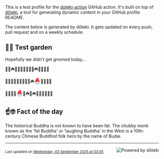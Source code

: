 This is a test profile for the [doteki-action](https://github.com/welpo/doteki-action) GitHub action. It's built on top of [dōteki](https://doteki.org), a tool for generating dynamic content in your GitHub profile README.

The content below is generated by dōteki. It gets updated on every push, pull request and on a weekly schedule.

## 👨‍🌾 Test garden

Hopefully we didn't get gnomed today…

<!-- garden start -->
🐸🐇☘️🌸🌹🦋🐛🌿🐝🦋☘️🌳🍄🦋🐝
<!-- garden end --><!-- garden start -->
🌿🌻🐛🌱🌿🐸🌲🐇🌼☘️<sub><img src="https://raw.githubusercontent.com/welpo/doteki-action/main/assets/gnomed.png" width="21" alt="Consider yourself gnomed"></sub>🌳🐝🌹🍀
<!-- garden end --><!-- garden start -->
🐝🌹🌿🌸<sub><img src="https://raw.githubusercontent.com/welpo/doteki-action/main/assets/gnomed.png" width="21" alt="Consider yourself gnomed"></sub>🌲☘️🌱☘️🌳🌹🌳🌻🌱🌺
<!-- garden end -->

## ☝️🤓 Fact of the day

<!-- did_you_know start -->
The historical Buddha is not known to have been fat. The chubby monk known as the 'fat Buddha' or 'laughing Buddha' in the West is a 10th-century Chinese Buddhist folk hero by the name of Budai.
<!-- did_you_know end -->

---

<a href="https://doteki.org"><img src="https://img.shields.io/badge/powered_by-d%C5%8Dteki-0?style=flat-square&labelColor=202b2d&color=5E936C" align="right" alt="Powered by dōteki"></a> <div style="text-align: left;"><sub>
<!-- last_updated start -->Last updated on <a href="https://github.com/welpo/doteki-action/actions/workflows/ci.yaml">Wednesday, 03 September 2025 at 03:05<!-- last_updated end --></sub></div>
